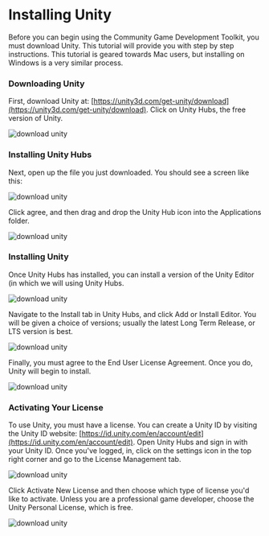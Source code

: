 # Installing Unity
Before you can begin using the Community Game Development Toolkit, you must download Unity. This tutorial will provide you with step by step instructions. This tutorial is geared towards Mac users, but installing on Windows is a very similar process.

### Downloading Unity

First, download Unity at: [https://unity3d.com/get-unity/download](https://unity3d.com/get-unity/download). Click on Unity Hubs, the free version of Unity.

![download unity](images/DownloadUnity1.png)



### Installing Unity Hubs

Next, open up the file you just downloaded. You should see a screen like this:

![download unity](images/DownloadUnity2.png)

Click agree, and then drag and drop the Unity Hub icon into the Applications folder.

![download unity](images/DownloadUnity3.png)

### Installing Unity

Once Unity Hubs has installed, you can install a version of the Unity Editor (in which we will using Unity Hubs.

![download unity](images/DownloadUnity4.png)

Navigate to the Install tab in Unity Hubs, and click Add or Install Editor. You will be given a choice of versions; usually the latest Long Term Release, or LTS version is best.

![download unity](images/DownloadUnity5.png)

Finally, you must agree to the End User License Agreement. Once you do, Unity will begin to install. 

![download unity](images/DownloadUnity6.png)

### Activating Your License

To use Unity, you must have a license. You can create a Unity ID by visiting the Unity ID website: [https://id.unity.com/en/account/edit](https://id.unity.com/en/account/edit). Open Unity Hubs and sign in with your Unity ID.  Once you've logged, in, click on the settings icon in the top right corner and go to the License Management tab.

![download unity](images/DownloadUnity7.png)

Click Activate New License and then choose which type of license you'd like to activate. Unless you are a professional game developer, choose the Unity Personal License, which is free.


![download unity](images/DownloadUnity8.png)





